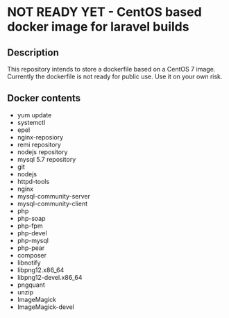 # NOT READY YET - CentOS based docker image for laravel builds

## Description
This repository intends to store a dockerfile based on a CentOS 7 image. Currently the dockerfile is not ready for public use. Use it on your own risk.

## Docker contents
- yum update
- systemctl
- epel
- nginx-reposiory
- remi repository
- nodejs repository
- mysql 5.7 repository
- git
- nodejs
- httpd-tools
- nginx
- mysql-community-server
- mysql-community-client
- php
- php-soap
- php-fpm
- php-devel
- php-mysql
- php-pear
- composer
- libnotify
- libpng12.x86_64
- libpng12-devel.x86_64
- pngquant
- unzip
- ImageMagick
- ImageMagick-devel
